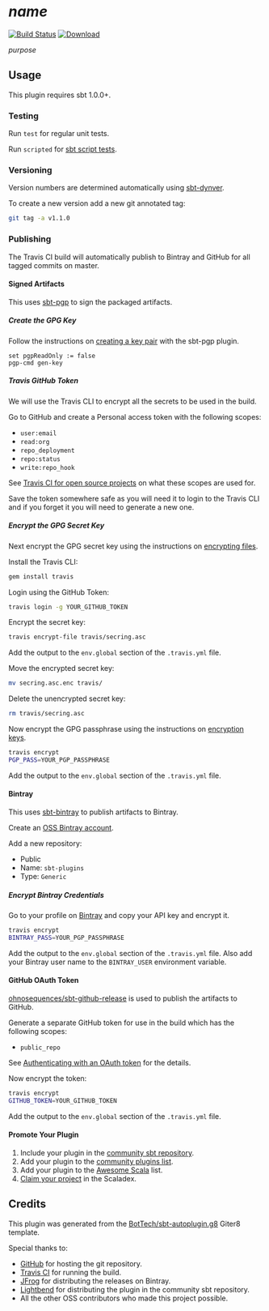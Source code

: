 # $name$

[![Build Status][Build Status]](https://travis-ci.org/$organizationName;format="word"$/$name$)
[![Download][Download]](https://bintray.com/$organizationName;format="word,lower"$/sbt-plugins/$name$/_latestVersion)

$purpose$

## Usage

This plugin requires sbt 1.0.0+.

### Testing

Run `test` for regular unit tests.

Run `scripted` for [sbt script tests][Testing Plugins].

### Versioning

Version numbers are determined automatically using [sbt-dynver][sbt-dynver].

To create a new version add a new git annotated tag:
```bash
git tag -a v1.1.0
```

### Publishing

The Travis CI build will automatically publish to Bintray and GitHub for all tagged commits on master.

#### Signed Artifacts

This uses [sbt-pgp][sbt-pgp] to sign the packaged artifacts.

##### Create the GPG Key

Follow the instructions on [creating a key pair][Create GPG Key] with the sbt-pgp plugin.

```sbtshell
set pgpReadOnly := false
pgp-cmd gen-key
```

##### Travis GitHub Token

We will use the Travis CLI to encrypt all the secrets to be used in the build.

Go to GitHub and create a Personal access token with the following scopes:
* `user:email`
* `read:org`
* `repo_deployment`
* `repo:status`
* `write:repo_hook`

See [Travis CI for open source projects][Travis OSS] on what these scopes are used for.

Save the token somewhere safe as you will need it to login to the Travis CLI and if you forget it you will need to
generate a new one.

##### Encrypt the GPG Secret Key

Next encrypt the GPG secret key using the instructions on [encrypting files][Travis Encrypting Files].

Install the Travis CLI:
```bash
gem install travis
```

Login using the GitHub Token:
```bash
travis login -g YOUR_GITHUB_TOKEN
```

Encrypt the secret key:
```bash
travis encrypt-file travis/secring.asc
```

Add the output to the `env.global` section of the `.travis.yml` file.

Move the encrypted secret key:
```bash
mv secring.asc.enc travis/
```

Delete the unencrypted secret key:
```bash
rm travis/secring.asc
```

Now encrypt the GPG passphrase using the instructions on [encryption keys][Travis Encryption Keys].
```bash
travis encrypt
PGP_PASS=YOUR_PGP_PASSPHRASE
```

Add the output to the `env.global` section of the `.travis.yml` file.

#### Bintray

This uses [sbt-bintray][sbt-bintray] to publish artifacts to Bintray.

Create an [OSS Bintray account][Bintray OSS Signup].

Add a new repository:
* Public
* Name: `sbt-plugins`
* Type: `Generic`

##### Encrypt Bintray Credentials

Go to your profile on [Bintray][Bintray] and copy your API key and encrypt it.
```bash
travis encrypt
BINTRAY_PASS=YOUR_PGP_PASSPHRASE
```

Add the output to the `env.global` section of the `.travis.yml` file.
Also add your Bintray user name to the `BINTRAY_USER` environment variable.

#### GitHub OAuth Token

[ohnosequences/sbt-github-release][sbt-github-release] is used to publish the artifacts to GitHub.

Generate a separate GitHub token for use in the build which has the following scopes:
* `public_repo`

See [Authenticating with an OAuth token][Travis OAuth] for the details.

Now encrypt the token:
```bash
travis encrypt
GITHUB_TOKEN=YOUR_GITHUB_TOKEN
```

Add the output to the `env.global` section of the `.travis.yml` file.

#### Promote Your Plugin

1. Include your plugin in the [community sbt repository][Community Repo].
1. Add your plugin to the [community plugins list][Community Plugins].
1. Add your plugin to the [Awesome Scala][Awesome Scala] list.
1. [Claim your project][Scaladex] in the Scaladex.

## Credits

This plugin was generated from the [BotTech/sbt-autoplugin.g8][sbt-autoplugin] Giter8 template.

Special thanks to:
* [GitHub][Github] for hosting the git repository.
* [Travis CI][Travis CI] for running the build.
* [JFrog][JFrog] for distributing the releases on Bintray.
* [Lightbend][Lightbend] for distributing the plugin in the community sbt repository.
* All the other OSS contributors who made this project possible.

[Awesome Scala]: https://github.com/lauris/awesome-scala
[Bintray]: https://bintray.com
[Bintray OSS Signup]: https://bintray.com/signup/oss
[Build Status]: https://travis-ci.org/$organizationName;format="word"$/$name$.svg?branch=master
[Community Plugins]: https://github.com/sbt/website#attention-plugin-authors
[Community Repo]: https://www.scala-sbt.org/1.x/docs/Bintray-For-Plugins.html#Linking+your+package+to+the+sbt+organization
[Create GPG Key]: https://www.scala-sbt.org/sbt-pgp/usage.html
[Download]: https://api.bintray.com/packages/$organizationName;format="word,lower"$/sbt-plugins/$name$/images/download.svg
[Github]: https://github.com
[JFrog]: https://jfrog.com
[Lightbend]: https://www.lightbend.com
[sbt-autoplugin]: https://github.com/BotTech/sbt-autoplugin.g8
[sbt-bintray]: https://github.com/sbt/sbt-bintray
[sbt-dynver]: https://github.com/dwijnand/sbt-dynver
[sbt-github-release]: https://github.com/ohnosequences/sbt-github-release
[sbt-pgp]: https://github.com/sbt/sbt-pgp
[Scaladex]: https://github.com/scalacenter/scaladex-contrib#claim-your-project
[Testing Plugins]: http://www.scala-sbt.org/1.x/docs/Testing-sbt-plugins.html
[Travis CI]: https://travis-ci.org
[Travis Encrypting Files]: https://docs.travis-ci.com/user/encrypting-files
[Travis Encryption Keys]: https://docs.travis-ci.com/user/encryption-keys
[Travis OAuth]: https://docs.travis-ci.com/user/deployment/releases/#authenticating-with-an-oauth-token
[Travis OSS]: https://docs.travis-ci.com/user/github-oauth-scopes/#travis-ci-for-open-source-projects
